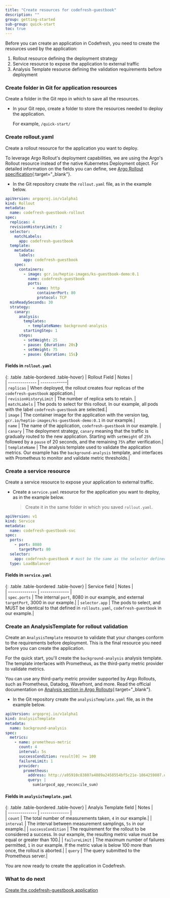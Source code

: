 ```yaml
---
title: "Create resources for codefresh-guestbook"
description: ""
group: getting-started
sub-group: quick-start
toc: true
---
```


Before you can create an application in Codefresh, you need to create the resources used by the application:

1. Rollout resource defining the deployment strategy 
1. Service resource to expose the application to external traffic
1. Analysis Template resource defining the validation requirements before deployment


### Create folder in Git for application resources
Create a folder in the Git repo in which to save all the resources. 

* In your Git repo, create a folder to store the resources needed to deploy the application.  

  For example, `/quick-start/`

### Create rollout.yaml

Create a rollout resource for the application you want to deploy.  
  

To leverage Argo Rollout's deployment capabilities, we are using the Argo's Rollout resource instead of the native Kubernetes Deployment object.
For detailed information on the fields you can define, see [Argo Rollout specification](https://argoproj.github.io/argo-rollouts/features/specification/){:target="\_blank"}. 


* In the Git repository create the `rollout.yaml` file, as in the example below.


```yaml
apiVersion: argoproj.io/v1alpha1
kind: Rollout
metadata:
  name: codefresh-guestbook-rollout
spec:
  replicas: 4
  revisionHistoryLimit: 2
  selector:
    matchLabels:
      app: codefresh-guestbook
  template:
    metadata:
      labels:
        app: codefresh-guestbook
    spec:
      containers:
        - image: gcr.io/heptio-images/ks-guestbook-demo:0.1
          name: codefresh-guestbook
          ports:
            - name: http
              containerPort: 80
              protocol: TCP
  minReadySeconds: 30
  strategy:
    canary:
      analysis:
        templates:
          - templateName: background-analysis
        startingStep: 1
      steps:
        - setWeight: 25
        - pause: {duration: 20s}
        - setWeight: 75
        - pause: {duration: 15s}
```

####  Fields in `rollout.yaml`

{: .table .table-bordered .table-hover}
|  Rollout Field                             | Notes        |  
| --------------                     | -------------|  
| `replicas`                         | When deployed, the rollout creates four replicas of the `codefresh-guestbook` application.|  
| `revisionHistoryLimit`             | The number of replica sets to retain.  |      
| `matchLabels`                      | The pods to select for this rollout. In our example, all pods with the label `codefresh-guestbook` are selected.|      
| `image`                            | The container image for the application with the version tag, `gcr.io/heptio-images/ks-guestbook-demo:0.1` in our example.|                             
| `name`                             | The name of the application, `codefresh-guestbook` in our example. |       
| `canary`                           | The deployment strategy, `canary` meaning that the traffic is gradually routed to the new application. Starting with `setWeight` of `25%` followed by a `pause` of 20 seconds, and the remaining `75%` after verification.|  
| `templateName`                      | The analysis template used to validate the application metrics. Our example has the `background-analysis` template, and interfaces with Prometheus to monitor and validate metric thresholds.|  


### Create a service resource
Create a service resource to expose your application to external traffic. 

* Create a `service.yaml` resource for the application you want to deploy, as in the example below.  
  > Create it in the same folder in which you saved `rollout.yaml`. 

```yaml
apiVersion: v1
kind: Service
metadata:
  name: codefresh-guestbook-svc
spec:
  ports:
    - port: 8080
      targetPort: 80
  selector:
    app: codefresh-guestbook # must be the same as the selector defined in rollouts.yaml
  type: LoadBalancer
```

####  Fields in `service.yaml`

{: .table .table-bordered .table-hover}
|  Service field            |  Notes |  
| --------------            | --------------           |  
| `spec.ports`              | The internal `port`, 8080 in our example, and external `targetPort`, 3000 in our example.| 
| `selector.app`            | The pods to select, and MUST be identical to that defined in `rollouts.yaml`, `codefresh-guestbook` in our example.| 

### Create an AnalysisTemplate for rollout validation
Create an `AnalysisTemplate` resource to validate that your changes conform to the requirements before deployment. This is the final resource you need before you can create the application.

For the quick start, you'll create the `background-analysis` analysis template. The template interfaces with Prometheus, as the third-party metric provider to validate metrics.  

You can use any third-party metric provider supported by Argo Rollouts, such as Prometheus, Datadog, Wavefront, and more. Read the official documentation on [Analysis section in Argo Rollouts](https://argoproj.github.io/argo-rollouts/){:target="\_blank"}. 


* In the Git repository create the `analysisTemplate.yaml` file, as in the example below.


```yaml
apiVersion: argoproj.io/v1alpha1
kind: AnalysisTemplate
metadata:
  name: background-analysis
spec:
  metrics:
    - name: prometheus-metric
      count: 4
      interval: 5s
      successCondition: result[0] >= 100
      failureLimit: 1
      provider:
        prometheus:
          address: http://a95910c83807a4089a2458554bf5c21e-1864259807.us-east-1.elb.amazonaws.com:9090
          query: |
            sum(argocd_app_reconcile_sum)
```

####  Fields in `analysisTemplate.yaml`

{: .table .table-bordered .table-hover}
|  Analyis Template field            |  Notes |  
| --------------            | --------------           |  
| `count`                   | The total number of measurements taken, `4` in our example.| 
| `interval`                | The interval between measurement samplings, `5s` in our example.| 
| `successCondition`        | The requirement for the rollout to be considered a success. In our example, the resulting metric value must be equal or greater than 100.|
| `failureLimit`            | The maximum number of failures permitted, `1` in our example. If the metric value is below 100 more than once, the rollout is aborted.|
| `query`                   | The query submitted to the Prometheus server.|

You are now ready to create the application in Codefresh. 

### What to do next
[Create the codefresh-guestbook application]({{site.baseurl}}/docs/getting-started/quick-start/create-app-ui)